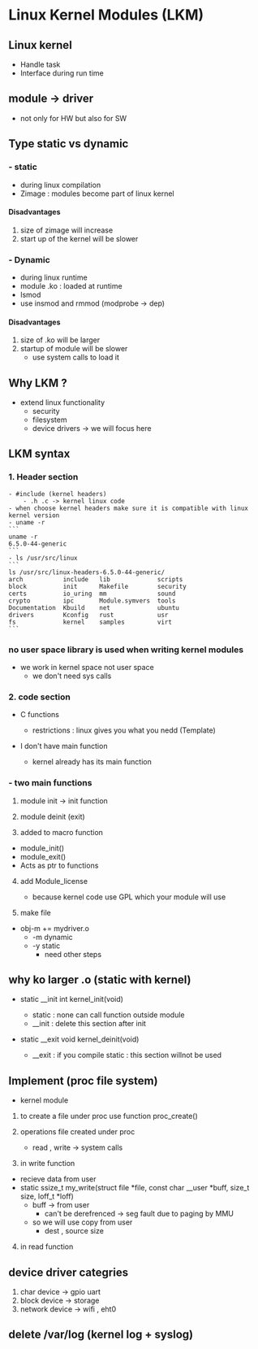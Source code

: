 # Linux Kernel Modules (LKM)

## Linux kernel 
- Handle task
- Interface during run time

## module -> driver
- not only for HW but also for SW

## Type static vs dynamic
### - static
- during linux compilation
- Zimage : modules become part of linux kernel

#### Disadvantages
1. size of zimage will increase
2. start up of the kernel will be slower


### - Dynamic 
-   during linux runtime 
- module .ko : loaded at runtime
- lsmod
- use insmod and rmmod (modprobe -> dep)

#### Disadvantages
1. size of .ko will be larger
2. startup of module will be slower
    - use system calls to load it


## Why LKM ?
- extend linux functionality
    - security
    - filesystem
    - device drivers -> we will focus here

## LKM syntax
### 1. Header section
    - #include (kernel headers)
        - .h .c -> kernel linux code
    - when choose kernel headers make sure it is compatible with linux kernel version
    - uname -r
    ```
    uname -r
    6.5.0-44-generic
    ```
    - ls /usr/src/linux
    ```
    ls /usr/src/linux-headers-6.5.0-44-generic/
    arch           include   lib             scripts
    block          init      Makefile        security
    certs          io_uring  mm              sound
    crypto         ipc       Module.symvers  tools
    Documentation  Kbuild    net             ubuntu
    drivers        Kconfig   rust            usr
    fs             kernel    samples         virt
    ```

### no user space library is used when writing kernel modules
- we work in kernel space not user space
    - we don't need sys calls


### 2. code section
- C functions
    - restrictions : linux gives you what you nedd (Template)

- I don't have main function
    - kernel already has its main function

### - two main functions
1. module init -> init function

2. module deinit (exit)

3. added to macro function
- module_init()
- module_exit()
- Acts as ptr to functions

4. add Module_license
    - because kernel code use GPL which your module will use

5. make file
- obj-m += mydriver.o
    - -m dynamic
    - -y static
        - need other steps

## why ko larger .o (static with kernel)
- static __init int kernel_init(void)
    - static : none can call function outside module
    - __init : delete this section after init

- static __exit void kernel_deinit(void)
    - __exit : if you compile static : this section willnot be used

## Implement (proc file system)
- kernel module
1. to create a file under proc use function proc_create()

2. operations file created under proc
    - read , write -> system calls

3. in write function
- recieve data from user
- static ssize_t my_write(struct file *file, const char __user *buff, size_t size, loff_t *loff)
    - buff -> from user
        - can't be derefrenced -> seg fault due to paging by MMU
    - so we will use copy from user
        - dest , source size

4. in read function 



## device driver categries
1. char device -> gpio uart
2. block device -> storage
3. network device -> wifi , eht0

## delete /var/log (kernel log + syslog)




